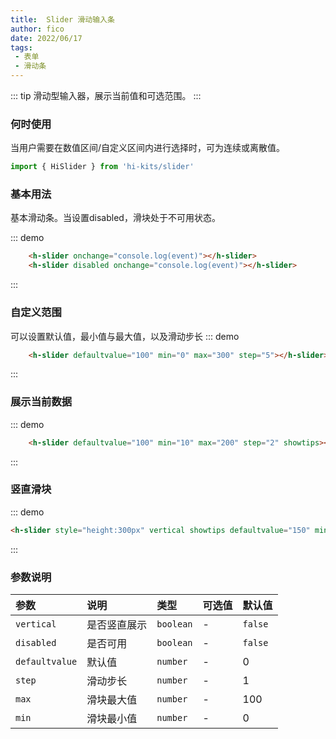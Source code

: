```yaml
---
title:  Slider 滑动输入条
author: fico
date: 2022/06/17
tags:
 - 表单
 - 滑动条
---
```

::: tip
滑动型输入器，展示当前值和可选范围。
:::
### 何时使用
当用户需要在数值区间/自定义区间内进行选择时，可为连续或离散值。

```ts
import { HiSlider } from 'hi-kits/slider'
```

### 基本用法

基本滑动条。当设置disabled，滑块处于不可用状态。


::: demo
```html
    <h-slider onchange="console.log(event)"></h-slider>
    <h-slider disabled onchange="console.log(event)"></h-slider>

```
:::

### 自定义范围
可以设置默认值，最小值与最大值，以及滑动步长
::: demo
```html
    <h-slider defaultvalue="100" min="0" max="300" step="5"></h-slider>

```
:::

### 展示当前数据
::: demo
```html
    <h-slider defaultvalue="100" min="10" max="200" step="2" showtips></h-slider>

```
:::
### 竖直滑块
::: demo
```html
<h-slider style="height:300px" vertical showtips defaultvalue="150" min="10" max="200" step="2"></h-slider>

```
:::
### 参数说明

|参数|说明|类型|可选值|默认值
|:--|:--|:--|:-----|:---
| `vertical`| 是否竖直展示 |  `boolean` | - | `false`
| `disabled`| 是否可用 |  `boolean` | - | `false`
| `defaultvalue`| 默认值 |  `number` | - | 0
| `step`| 滑动步长 |  `number` | - | 1
| `max`| 滑块最大值 |  `number` | - | 100
| `min`| 滑块最小值 |  `number` | - | 0